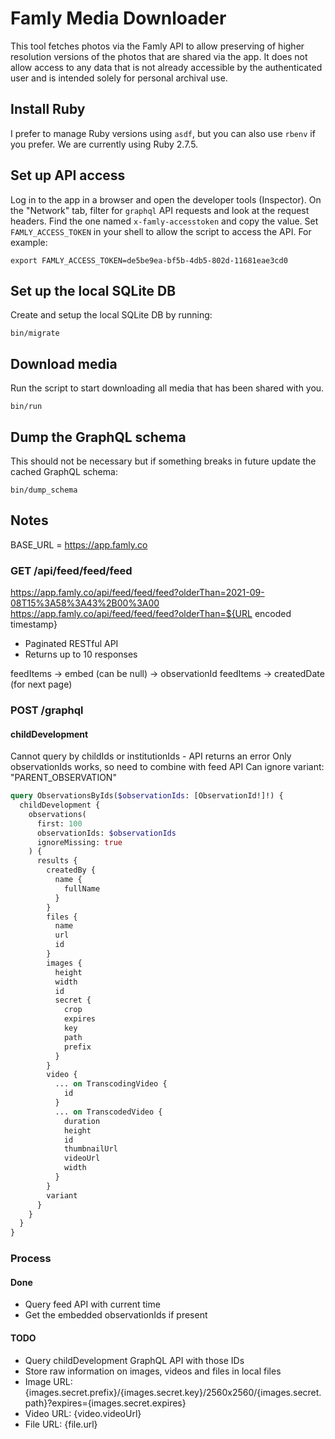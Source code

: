 # Famly Media Downloader

This tool fetches photos via the Famly API to allow preserving of higher resolution versions of the photos that are shared via the app. It does not allow access to any data that is not already accessible by the authenticated user and is intended solely for personal archival use.

## Install Ruby

I prefer to manage Ruby versions using `asdf`, but you can also use `rbenv` if you prefer. We are currently using Ruby 2.7.5.

## Set up API access

Log in to the app in a browser and open the developer tools (Inspector). On the "Network" tab, filter for `graphql` API requests and look at the request headers. Find the one named `x-famly-accesstoken` and copy the value. Set `FAMLY_ACCESS_TOKEN` in your shell to allow the script to access the API. For example:

```
export FAMLY_ACCESS_TOKEN=de5be9ea-bf5b-4db5-802d-11681eae3cd0
```

## Set up the local SQLite DB

Create and setup the local SQLite DB by running:

```
bin/migrate
```

## Download media

Run the script to start downloading all media that has been shared with you.

```
bin/run
```

## Dump the GraphQL schema

This should not be necessary but if something breaks in future update the cached GraphQL schema:

```
bin/dump_schema
```

## Notes

BASE_URL = https://app.famly.co

### GET /api/feed/feed/feed

https://app.famly.co/api/feed/feed/feed?olderThan=2021-09-08T15%3A58%3A43%2B00%3A00
https://app.famly.co/api/feed/feed/feed?olderThan=${URL encoded timestamp}

- Paginated RESTful API
- Returns up to 10 responses

feedItems -> embed (can be null) -> observationId
feedItems -> createdDate (for next page)

### POST /graphql

#### childDevelopment

Cannot query by childIds or institutionIds - API returns an error
Only observationIds works, so need to combine with feed API
Can ignore variant: "PARENT_OBSERVATION"

```graphql
query ObservationsByIds($observationIds: [ObservationId!]!) {
  childDevelopment {
    observations(
      first: 100
      observationIds: $observationIds
      ignoreMissing: true
    ) {
      results {
        createdBy {
          name {
            fullName
          }
        }
        files {
          name
          url
          id
        }
        images {
          height
          width
          id
          secret {
            crop
            expires
            key
            path
            prefix
          }
        }
        video {
          ... on TranscodingVideo {
            id
          }
          ... on TranscodedVideo {
            duration
            height
            id
            thumbnailUrl
            videoUrl
            width
          }
        }
        variant
      }
    }
  }
}
```

### Process

#### Done

- Query feed API with current time
- Get the embedded observationIds if present

#### TODO

- Query childDevelopment GraphQL API with those IDs
- Store raw information on images, videos and files in local files
- Image URL: {images.secret.prefix}/{images.secret.key}/2560x2560/{images.secret.path}?expires={images.secret.expires}
- Video URL: {video.videoUrl}
- File URL: {file.url}
